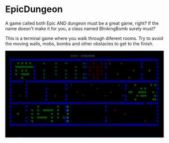 # EpicDungeon
A game called both Epic AND dungeon must be a great game, right? If the name doesn't make it for you,
a class named BlinkingBomb surely must? 

This is a terminal game where you walk through diferent rooms. Try to avoid the moving walls, mobs, bombs and other
obstacles to get to the finish. 

![Screenshot](epidDungeon.PNG)
